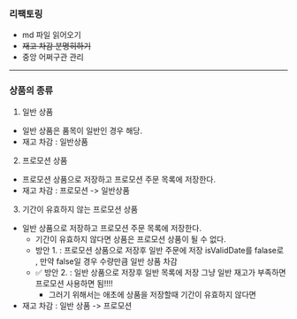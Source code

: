 ### 리팩토링

- md 파일 읽어오기
- ~~재고 차감 분명히하기~~
- 중앙 어쩌구관 관리

---

### 상품의 종류

1. 일반 상품

- 일반 상품은 품목이 일반인 경우 해당.
- 재고 차감 : 일반상품

2. 프로모션 상품

- 프로모션 상품으로 저장하고 프로모션 주문 목록에 저장한다.
- 재고 차감 : 프로모션 -> 일반상품

3. 기간이 유효하지 않는 프로모션 상품

- 일반 상품으로 저장하고 프로모션 주문 목록에 저장한다.
    - 기간이 유효하지 않다면 상품은 프로모션 상품이 될 수 없다.
    - 방안 1. : 프로모션 상품으로 저장후 일반 주문에 저장 isValidDate를 falase로 , 만약 false일 경우 수량만큼 일반 상품 차감
    - ✅ 방안 2. : 일반 상품으로 저장후 일반 목록에 저장 그냥 일반 재고가 부족하면 프로모션 사용하면 됨!!!!
        - 그러기 위해서는 애초에 상품을 저장할때 기간이 유효하지 않다면
- 재고 차감 : 일반 상품 -> 프로모션